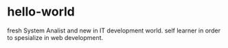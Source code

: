 # hello-world

fresh System Analist and new in IT development world.
self learner in order to spesialize in web development.
